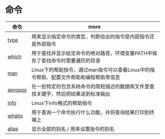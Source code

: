 # 命令

| 命令                                      | more                                                                                  |
| ----------------------------------------- | ------------------------------------------------------------------------------------- |
| [type](http://man.linuxde.net/type)       | 用来显示指定命令的类型，判断给出的指令是内部指令还是外部指令                          |
| [which](http://man.linuxde.net/which)     | 用于查找并显示给定命令的绝对路径，环境变量PATH中保存了查找命令时需要遍历的目录        |
| [man](http://man.linuxde.net/man)         | Linux下的帮助指令，通过man指令可以查看Linux中的指令帮助、配置文件帮助和编程帮助等信息 |
| [apropos](http://man.linuxde.net/apropos) | 在一些特定的包含系统命令的简短描述的数据库文件里查找关键字，然后把结果送到标准输出    |
| [info](http://man.linuxde.net/info)       | Linux下info格式的帮助指令                                                             |
| [whatis](http://man.linuxde.net/whatis)   | 用于查询一个命令执行什么功能，并将查询结果打印到终端上                                |
| [alias](http://man.linuxde.net/sort)      | 显示全部的别名 / 用来设置指令的别名                                                   |